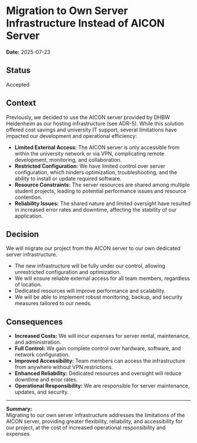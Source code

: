 # Migration to Own Server Infrastructure Instead of AICON Server

**Date:** 2025-07-23

## Status

Accepted

## Context

Previously, we decided to use the AICON server provided by DHBW Heidenheim as our hosting infrastructure (see ADR-5). While this solution offered cost savings and university IT support, several limitations have impacted our development and operational efficiency:

- **Limited External Access:** The AICON server is only accessible from within the university network or via VPN, complicating remote development, monitoring, and collaboration.
- **Restricted Configuration:** We have limited control over server configuration, which hinders optimization, troubleshooting, and the ability to install or update required software.
- **Resource Constraints:** The server resources are shared among multiple student projects, leading to potential performance issues and resource contention.
- **Reliability Issues:** The shared nature and limited oversight have resulted in increased error rates and downtime, affecting the stability of our application.

## Decision

We will migrate our project from the AICON server to our own dedicated server infrastructure.

- The new infrastructure will be fully under our control, allowing unrestricted configuration and optimization.
- We will ensure reliable external access for all team members, regardless of location.
- Dedicated resources will improve performance and scalability.
- We will be able to implement robust monitoring, backup, and security measures tailored to our needs.

## Consequences

* **Increased Costs:** We will incur expenses for server rental, maintenance, and administration.
* **Full Control:** We gain complete control over hardware, software, and network configuration.
* **Improved Accessibility:** Team members can access the infrastructure from anywhere without VPN restrictions.
* **Enhanced Reliability:** Dedicated resources and oversight will reduce downtime and error rates.
* **Operational Responsibility:** We are responsible for server maintenance, updates, and security.

---

**Summary:**  
Migrating to our own server infrastructure addresses the limitations of the AICON server, providing greater flexibility, reliability, and accessibility for our project, at the cost of increased operational responsibility and expenses.